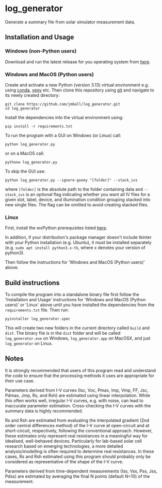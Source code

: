 # log_generator

Generate a summary file from solar simulator measurement data.

## Installation and Usage

### Windows (non-Python users)

Download and run the latest release for you operating system from [here](https://github.com/jmball/log_generator/releases).

### Windows and MacOS (Python users)

Create and activate a new Python (version 3.13) virtual environment e.g. using [conda](https://conda.io/projects/conda/en/latest/user-guide/tasks/manage-environments.html), [venv](https://docs.python.org/3/library/venv.html) etc. Then clone this repository using [git](https://git-scm.com) and navigate to its newly created directory:

```
git clone https://github.com/jmball/log_generator.git
cd log_generator
```

Install the dependencies into the virtual environment using:

```
pip install -r requirements.txt
```

To run the program with a GUI on Windows (or Linux) call:

```
python log_generator.py
```

or on a MacOS call:

```
pythonw log_generator.py
```

To skip the GUI use:

```
python log_generator.py --ignore-gooey "[folder]" --stack_ivs
```

where `[folder]` is the absolute path to the folder containing data and `--stack_ivs` is an optional flag indicating whether you want all IV files for a given slot, label, device, and illumination condition grouping stacked into new single files. The flag can be omitted to avoid creating stacked files.

### Linux

First, install the wxPython prerequisites listed [here](https://github.com/wxWidgets/Phoenix#prerequisites).

In addition, if your distribution's package manager doesn't include tkinter with your Python installation (e.g. Ubuntu), it must be installed separately (e.g. `sudo apt install python3.x-tk`, where x denotes your version of python3).

Then follow the instructions for 'Windows and MacOS (Python users)' above.

## Build instructions

To compile the program into a standalone binary file first follow the 'Installation and Usage' instructions for 'Windows and MacOS (Python users)' or 'Linux' above until you have installed the dependencies from the `requirements.txt` file. Then run:

```
pyinstaller log_generator.spec
```

This will create two new folders in the current directory called `build` and `dist`. The binary file is in the `dist` folder and will be called `log_generator.exe` on Windows, `log_generator.app` on MacOSX, and just `log_generator` on Linux.

## Notes

It is strongly recommended that users of this program read and understand the code to ensure that the processing methods it uses are appropriate for their use case.

Parameters derived from I-V curves (Isc, Voc, Pmax, Imp, Vmp, FF, Jsc, Pdmax, Jmp, Rs, and Rsh) are estimated using linear interpolation. While this often works well, irregular I-V curves, e.g. with noise, can lead to inaccurate parameter estimation. Cross-checking the I-V curves with the summary data is highly recommended.

Rs and Rsh are estimated from evaluating the interpolated gradient (2nd order central differences method) of the I-V curve at open-circuit and at short-circuit, respectively, following the conventional approach. However, these estimates only represent real resistances in a meaningful way for idealised, well-behaved devices. Particularly for lab-based solar cell research based on emerging technologies, a more detailed analysis/modelling is often required to determine real resistances. In these cases, Rs and Rsh estimated using this program should probably only be considered as representative of the shape of the I-V curve.

Parameters derived from time-dependent measurements (Iss, Vss, Pss, Jss, Pdss) are estimated by averaging the final N points (default N=10) of the measurement.
